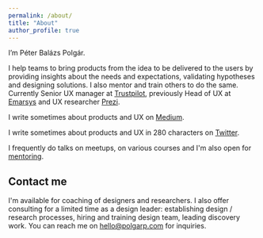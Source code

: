 ```yaml
---
permalink: /about/
title: "About"
author_profile: true
---
```


I’m Péter Balázs Polgár.

I help teams to bring products from the idea to be delivered to the users by providing insights about the needs and expectations, validating hypotheses and designing solutions. I also mentor and train others to do the same. Currently Senior UX manager at [Trustpilot](https://www.trustpilot.com/), previously Head of UX at [Emarsys](https://emarsys.com/) and UX researcher [Prezi](https://prezi.com/).

I write sometimes about products and UX on [Medium](https://medium.com/@polgarp).

I write sometimes about products and UX in 280 characters on [Twitter](https://twitter.com/polgarp).

I frequently do talks on meetups, on various courses and I'm also open for [mentoring](http://uxcoffeehours.com/).

## Contact me

I'm available for coaching of designers and researchers. I also offer consulting for a limited time as a design leader: establishing design / research processes, hiring and training design team, leading discovery work. You can reach me on [hello@polgarp.com](mailto:hello@polgarp.com) for inquiries.
